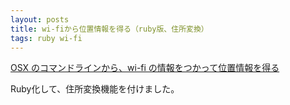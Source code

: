 ```yaml
---
layout: posts
title: wi-fiから位置情報を得る（ruby版、住所変換）
tags: ruby wi-fi
---
```



[OSX のコマンドラインから、wi-fi の情報をつかって位置情報を得る](http://unknownplace.org/memo/2012/07/21/1/)

Ruby化して、住所変換機能を付けました。

<script src="https://gist.github.com/3157749.js?file=loc.rb"></script>

